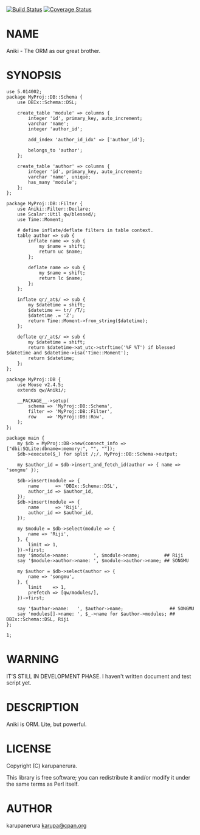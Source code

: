 [![Build Status](https://travis-ci.org/karupanerura/Aniki.svg?branch=master)](https://travis-ci.org/karupanerura/Aniki) [![Coverage Status](http://codecov.io/github/karupanerura/Aniki/coverage.svg?branch=master)](https://codecov.io/github/karupanerura/Aniki?branch=master)
# NAME

Aniki - The ORM as our great brother.

# SYNOPSIS

    use 5.014002;
    package MyProj::DB::Schema {
        use DBIx::Schema::DSL;

        create_table 'module' => columns {
            integer 'id', primary_key, auto_increment;
            varchar 'name';
            integer 'author_id';

            add_index 'author_id_idx' => ['author_id'];

            belongs_to 'author';
        };

        create_table 'author' => columns {
            integer 'id', primary_key, auto_increment;
            varchar 'name', unique;
            has_many 'module';
        };
    };

    package MyProj::DB::Filter {
        use Aniki::Filter::Declare;
        use Scalar::Util qw/blessed/;
        use Time::Moment;

        # define inflate/deflate filters in table context.
        table author => sub {
            inflate name => sub {
                my $name = shift;
                return uc $name;
            };

            deflate name => sub {
                my $name = shift;
                return lc $name;
            };
        };

        inflate qr/_at$/ => sub {
            my $datetime = shift;
            $datetime =~ tr/ /T/;
            $datetime .= 'Z';
            return Time::Moment->from_string($datetime);
        };

        deflate qr/_at$/ => sub {
            my $datetime = shift;
            return $datetime->at_utc->strftime('%F %T') if blessed $datetime and $datetime->isa('Time::Moment');
            return $datetime;
        };
    };

    package MyProj::DB {
        use Mouse v2.4.5;
        extends qw/Aniki/;

        __PACKAGE__->setup(
            schema => 'MyProj::DB::Schema',
            filter => 'MyProj::DB::Filter',
            row    => 'MyProj::DB::Row',
        );
    };

    package main {
        my $db = MyProj::DB->new(connect_info => ["dbi:SQLite:dbname=:memory:", "", ""]);
        $db->execute($_) for split /;/, MyProj::DB::Schema->output;

        my $author_id = $db->insert_and_fetch_id(author => { name => 'songmu' });

        $db->insert(module => {
            name      => 'DBIx::Schema::DSL',
            author_id => $author_id,
        });
        $db->insert(module => {
            name      => 'Riji',
            author_id => $author_id,
        });

        my $module = $db->select(module => {
            name => 'Riji',
        }, {
            limit => 1,
        })->first;
        say '$module->name:         ', $module->name;         ## Riji
        say '$module->author->name: ', $module->author->name; ## SONGMU

        my $author = $db->select(author => {
            name => 'songmu',
        }, {
            limit    => 1,
            prefetch => [qw/modules/],
        })->first;

        say '$author->name:   ', $author->name;                 ## SONGMU
        say 'modules[]->name: ', $_->name for $author->modules; ## DBIx::Schema::DSL, Riji
    };

    1;

# WARNING

IT'S STILL IN DEVELOPMENT PHASE.
I haven't written document and test script yet.

# DESCRIPTION

Aniki is ORM.
Lite, but powerful.

# LICENSE

Copyright (C) karupanerura.

This library is free software; you can redistribute it and/or modify
it under the same terms as Perl itself.

# AUTHOR

karupanerura <karupa@cpan.org>
